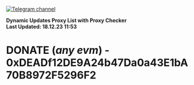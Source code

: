 [![Telegram channel](https://img.shields.io/endpoint?url=https://runkit.io/damiankrawczyk/telegram-badge/branches/master?url=https://t.me/n4z4v0d)](https://t.me/n4z4v0d) 

**Dynamic Updates Proxy List with Proxy Checker**  
**Last Updated: 18.12.23 11:53**

# DONATE (_any evm_) - 0xDEADf12DE9A24b47Da0a43E1bA70B8972F5296F2
